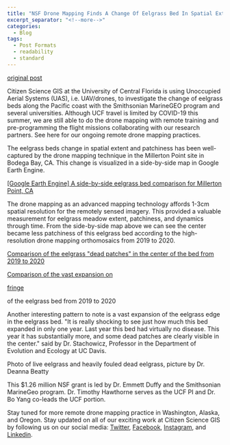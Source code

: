 ```yaml
---
title: "NSF Drone Mapping Finds A Change Of Eelgrass Bed In Spatial Extent And Patchiness"
excerpt_separator: "<!--more-->"
categories:
  - Blog
tags:
  - Post Formats
  - readability
  - standard
---
```

[original post](https://www.citizensciencegis.org/blog/eelresults20)

Citizen Science GIS at the University of Central Florida is using Unoccupied Aerial Systems (UAS), i.e. UAV/drones, to investigate the change of eelgrass beds along the Pacific coast with the Smithsonian MarineGEO program and several universities. Although UCF travel is limited by COVID-19 this summer, we are still able to do the drone mapping with remote training and pre-programming the flight missions collaborating with our research partners. See here for our ongoing remote drone mapping practices.

The eelgrass beds change in spatial extent and patchiness has been well-captured by the drone mapping technique in the Millerton Point site in Bodega Bay, CA. This change is visualized in a side-by-side map in Google Earth Engine.

[[Google Earth Engine] A side-by-side eelgrass bed comparison for Millerton Point, CA](https://hao2309.users.earthengine.app/view/eelgrass-drone-image-demo)

The drone mapping as an advanced mapping technology affords 1-3cm spatial resolution for the remotely sensed imagery. This provided a valuable measurement for eelgrass meadow extent, patchiness, and dynamics through time. From the side-by-side map above we can see the center became less patchiness of this eelgrass bed according to the high-resolution drone mapping orthomosaics from 2019 to 2020. 

[Comparison of the eelgrass "dead patches" in the center of the bed from 2019 to 2020](https://hao2309.users.earthengine.app/view/eelgrass-drone-image-demo)

[Comparison of the vast expansion on](https://hao2309.users.earthengine.app/view/eelgrass-drone-image-demo)

[fringe](https://hao2309.users.earthengine.app/view/eelgrass-drone-image-demo)

 of the eelgrass bed  from 2019 to 2020

Another interesting pattern to note is a vast expansion of the eelgrass edge in the eelgrass bed. "It is really shocking to see just how much this bed expanded in only one year. Last year this bed had virtually no disease.  This year it has substantially more, and some dead patches are clearly visible in the center." said by Dr. Stachowicz, Professor in the Department of Evolution and Ecology at UC Davis.

Photo of live eelgrass and heavily fouled dead eelgrass, picture by Dr. Deanna Beatty

This $1.26 million NSF grant is led by Dr. Emmett Duffy and the Smithsonian MarineGeo program. Dr. Timothy Hawthorne serves as the UCF PI and Dr. Bo Yang co-leads the UCF portion. 

Stay tuned for more remote drone mapping practice in Washington, Alaska, and Oregon. Stay updated on all of our exciting work at Citizen Science GIS by following us on our social media: [Twitter](https://twitter.com/citizen_gis?lang=en), [Facebook](https://www.facebook.com/citizensciencegis/), [Instagram](https://www.instagram.com/citizensciencegis/), and [Linkedin](https://www.linkedin.com/company/citizensciencegis/).